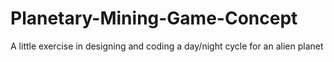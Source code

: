 # Planetary-Mining-Game-Concept
A little exercise in designing and coding a day/night cycle for an alien planet
